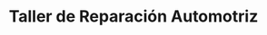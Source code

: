---
title: "Taller de Reparación Automotriz"
url: /managua/taller-de-reparacion-automotriz/
shop: Autowerkstatt
---